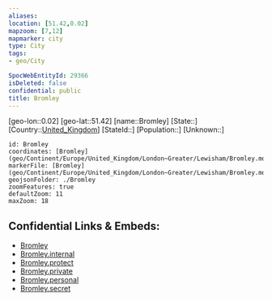 ```yaml
---
aliases: 
location: [51.42,0.02]
mapzoom: [7,12] 
mapmarker: city 
type: City
tags:
- geo/City

SpocWebEntityId: 29366
isDeleted: false
confidential: public
title: Bromley
---
```

[geo-lon::0.02]
[geo-lat::51.42]
[name::Bromley]
[State::]
[Country::[United_Kingdom](geo/Continent/Europe/United_Kingdom.md)]
[StateId::]
[Population::]
[Unknown::]


```leaflet
id: Bromley
coordinates: [Bromley](geo/Continent/Europe/United_Kingdom/London~Greater/Lewisham/Bromley.md)
markerFile: [Bromley](geo/Continent/Europe/United_Kingdom/London~Greater/Lewisham/Bromley.md)
geojsonFolder: ./Bromley
zoomFeatures: true 
defaultZoom: 11 
maxZoom: 18
```


## Confidential Links & Embeds: 
- [Bromley](../../../../../../../_public/geo/Continent/Europe/United_Kingdom/London~Greater/Lewisham/Bromley.md) 
- [Bromley.internal](../../../../../../../_internal/geo/Continent/Europe/United_Kingdom/London~Greater/Lewisham/Bromley.internal.md) 
- [Bromley.protect](../../../../../../../_protect/geo/Continent/Europe/United_Kingdom/London~Greater/Lewisham/Bromley.protect.md) 
- [Bromley.private](../../../../../../../_private/geo/Continent/Europe/United_Kingdom/London~Greater/Lewisham/Bromley.private.md) 
- [Bromley.personal](../../../../../../../_personal/geo/Continent/Europe/United_Kingdom/London~Greater/Lewisham/Bromley.personal.md) 
- [Bromley.secret](../../../../../../../_secret/geo/Continent/Europe/United_Kingdom/London~Greater/Lewisham/Bromley.secret.md) 
